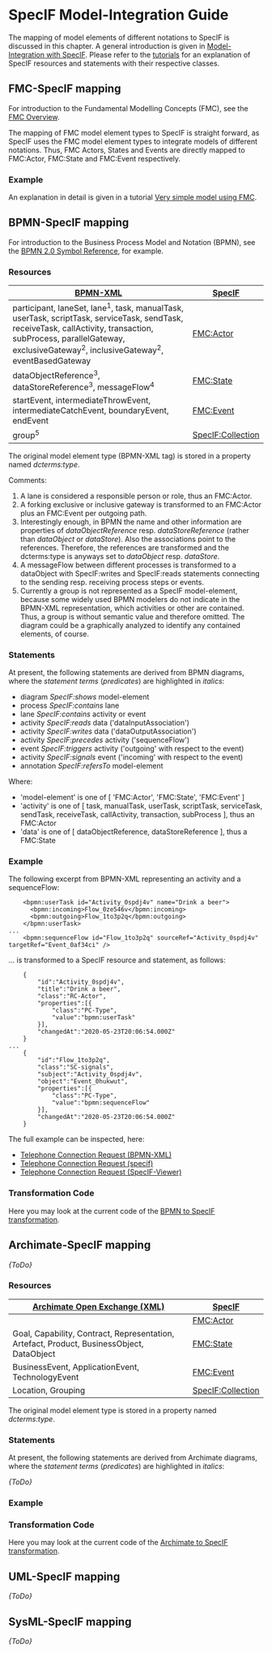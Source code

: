 # SpecIF Model-Integration Guide

The mapping of model elements of different notations to SpecIF is discussed in this chapter. 
A general introduction is given in [Model-Integration with SpecIF](https://specif.de/files/SpecIF/documents/2019-11-24%20Model-Integration%20with%20SpecIF).
Please refer to the [tutorials](https://github.com/GfSE/SpecIF/tree/master/tutorials) for an explanation of SpecIF resources and statements with their respective classes.

## FMC-SpecIF mapping

For introduction to the Fundamental Modelling Concepts (FMC), see the [FMC Overview](http://f-m-c.org/).

The mapping of FMC model element types to SpecIF is straight forward, as SpecIF uses the FMC model element types to integrate models of different notations.
Thus, FMC Actors, States and Events are directly mapped to FMC:Actor, FMC:State and FMC:Event respectively.

### Example

An explanation in detail is given in a tutorial [Very simple model using FMC](https://github.com/GfSE/SpecIF/blob/master/tutorials/06_Very-Simple-Model-FMC.md).

## BPMN-SpecIF mapping

For introduction to the Business Process Model and Notation (BPMN), see the [BPMN 2.0 Symbol Reference](https://camunda.com/de/bpmn/bpmn-2-0-symbol-reference/), for example.

### Resources

| [BPMN-XML](https://www.omg.org/spec/BPMN/2.0/About-BPMN/) | [SpecIF](https://specif.de) |
| --- | --- |
| participant, laneSet, lane<sup>1</sup>, task, manualTask, userTask, scriptTask, serviceTask, sendTask, receiveTask, callActivity, transaction, subProcess, parallelGateway, exclusiveGateway<sup>2</sup>, inclusiveGateway<sup>2</sup>, eventBasedGateway | [FMC:Actor](https://specif.de/apps/view#import=../examples/Vocabulary.specifz;view=doc;project=P-SpecIF-Vocabulary;node=N-4NoXVcSzSs07Htg4959SJnDEm0D) |
| dataObjectReference<sup>3</sup>, dataStoreReference<sup>3</sup>, messageFlow<sup>4</sup> | [FMC:State](https://specif.de/apps/view#import=../examples/Vocabulary.specifz;view=doc;project=P-SpecIF-Vocabulary;node=N-yeUw4dc3iTxk7PHLdQo7efxLvBc) |
| startEvent, intermediateThrowEvent, intermediateCatchEvent, boundaryEvent, endEvent | [FMC:Event](https://specif.de/apps/view#import=../examples/Vocabulary.specifz;view=doc;project=P-SpecIF-Vocabulary;node=N-8HwdIxFap0pTQ5JiE31I1BQJ15z) |
| group<sup>5</sup> | [SpecIF:Collection](https://specif.de/apps/view#import=../examples/Vocabulary.specifz;view=doc;project=P-SpecIF-Vocabulary;node=N-MCUw5EHwNYxa9wqMtctM4J2A2G8) |

The original model element type (BPMN-XML tag) is stored in a property named _dcterms:type_. 

Comments:
1. A lane is considered a responsible person or role, thus an FMC:Actor.
1. A forking exclusive or inclusive gateway is transformed to an FMC:Actor plus an FMC:Event per outgoing path.
1. Interestingly enough, in BPMN the name and other information are properties of _dataObjectReference_ resp. _dataStoreReference_ (rather than _dataObject_ or _dataStore_). Also the associations point to the references. Therefore, the references are transformed and the dcterms:type is anyways set to _dataObject_ resp. _dataStore_.
1. A messageFlow between different processes is transformed to a dataObject with SpecIF:writes and SpecIF:reads statements connecting to the sending resp. receiving process steps or events.
1. Currently a group is not represented as a SpecIF model-element, because some widely used BPMN modelers do not indicate in the BPMN-XML representation, which activities or other are contained. Thus, a group is without semantic value and therefore omitted. The diagram could be a graphically analyzed to identify any contained elements, of course.

### Statements

At present, the following statements are derived from BPMN diagrams, where the _statement terms_ (_predicates_) are highlighted in _italics_:
- diagram _SpecIF:shows_ model-element
- process _SpecIF:contains_ lane
- lane _SpecIF:contains_ activity or event
- activity _SpecIF:reads_ data ('dataInputAssociation')
- activity _SpecIF:writes_ data ('dataOutputAssociation')
- activity _SpecIF:precedes_ activity ('sequenceFlow')
- event _SpecIF:triggers_ activity ('outgoing' with respect to the event)
- activity _SpecIF:signals_ event ('incoming' with respect to the event)
- annotation _SpecIF:refersTo_ model-element

Where:
- 'model-element' is one of [ 'FMC:Actor', 'FMC:State', 'FMC:Event' ]
- 'activity' is one of [ task, manualTask, userTask, scriptTask, serviceTask, sendTask, receiveTask, callActivity, transaction, subProcess ], thus an FMC:Actor
- 'data' is one of [ dataObjectReference, dataStoreReference ], thus a FMC:State
 
### Example

The following excerpt from BPMN-XML representing an activity and a sequenceFlow:
```
    <bpmn:userTask id="Activity_0spdj4v" name="Drink a beer">
      <bpmn:incoming>Flow_0ze546v</bpmn:incoming>
      <bpmn:outgoing>Flow_1to3p2q</bpmn:outgoing>
    </bpmn:userTask>
...
    <bpmn:sequenceFlow id="Flow_1to3p2q" sourceRef="Activity_0spdj4v" targetRef="Event_0af34ci" />
```

... is transformed to a SpecIF resource and statement, as follows:
```
    {
        "id":"Activity_0spdj4v",
        "title":"Drink a beer",
        "class":"RC-Actor",
        "properties":[{
            "class":"PC-Type",
            "value":"bpmn:userTask"
        }],
        "changedAt":"2020-05-23T20:06:54.000Z"
    }
...
    {
        "id":"Flow_1to3p2q",
        "class":"SC-signals",
        "subject":"Activity_0spdj4v",
        "object":"Event_0hukwut",
        "properties":[{
            "class":"PC-Type",
            "value":"bpmn:sequenceFlow"
        }],
        "changedAt":"2020-05-23T20:06:54.000Z"
    }
```

The full example can be inspected, here:
- [Telephone Connection Request (BPMN-XML)](https://specif.de/examples/Tel-Connection-Req.bpmn)
- [Telephone Connection Request (specif)](https://specif.de/examples/Tel-Connection-Req.specif)
- [Telephone Connection Request (SpecIF-Viewer)](https://specif.de/apps/view#import=../examples/Tel-Connection-Req.bpmn)

### Transformation Code
Here you may look at the current code of the [BPMN to SpecIF transformation](https://github.com/GfSE/BPMN-SpecIF-Bridge/blob/master/source/js/BPMN2SpecIF.js).

## Archimate-SpecIF mapping

_{ToDo}_

### Resources

| [Archimate Open Exchange (XML)](https://www.opengroup.org/xsd/archimate/) | [SpecIF](https://specif.de) |
| --- | --- |
|  | [FMC:Actor](https://specif.de/apps/view#import=../examples/Vocabulary.specifz;view=doc;project=P-SpecIF-Vocabulary;node=N-4NoXVcSzSs07Htg4959SJnDEm0D) |
| Goal, Capability, Contract, Representation, Artefact, Product, BusinessObject, DataObject | [FMC:State](https://specif.de/apps/view#import=../examples/Vocabulary.specifz;view=doc;project=P-SpecIF-Vocabulary;node=N-yeUw4dc3iTxk7PHLdQo7efxLvBc) |
| BusinessEvent, ApplicationEvent, TechnologyEvent | [FMC:Event](https://specif.de/apps/view#import=../examples/Vocabulary.specifz;view=doc;project=P-SpecIF-Vocabulary;node=N-8HwdIxFap0pTQ5JiE31I1BQJ15z) |
| Location, Grouping | [SpecIF:Collection](https://specif.de/apps/view#import=../examples/Vocabulary.specifz;view=doc;project=P-SpecIF-Vocabulary;node=N-MCUw5EHwNYxa9wqMtctM4J2A2G8) |

The original model element type is stored in a property named _dcterms:type_. 

### Statements

At present, the following statements are derived from Archimate diagrams, where the _statement terms_ (_predicates_) are highlighted in _italics_:

_{ToDo}_

### Example

### Transformation Code
Here you may look at the current code of the [Archimate to SpecIF transformation](https://github.com/GfSE/Archimate-SpecIF-Bridge/blob/master/source/js/archimate2SpecIF.js).

## UML-SpecIF mapping

_{ToDo}_

## SysML-SpecIF mapping

_{ToDo}_

